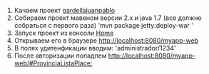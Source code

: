 

1. Качаем проект [gardellajuanpablo](https://bitbucket.org/gardellajuanpablo/gwt-sample/src/8aba86d82778cb3a6f48f4d5f60f21d4134282b4/?at=default)
2. Собираем проект мавеном версии 2.x и java 1.7 (все должно собраться с первого раза) 'mvn package jetty:deploy-war '
3. Запуск проект из консоли [Home](https://bitbucket.org/gardellajuanpablo/gwt-sample/wiki/Home)
4. Открываем его в браузере [http://localhost:8080/myapp-web](http://localhost:8080/myapp-web)
5. В полях удитенфикации вводим: 'administrador/1234'
6. После авторизации попадпем [http://localhost:8080/myapp-web/#ProvinciaListaPlace:](http://localhost:8080/myapp-web/#ProvinciaListaPlace:)